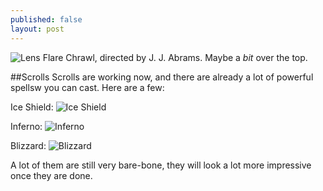 ```yaml
---
published: false
layout: post
---
```


![Lens Flare]()
Chrawl, directed by J. J. Abrams. Maybe a *bit* over the top.

<!--excerpt-->

##Scrolls
Scrolls are working now, and there are already a lot of powerful spellsw you can cast.
Here are a few:

Ice Shield:
![Ice Shield]()


Inferno:
![Inferno]()


Blizzard:
![Blizzard]()

A lot of them are still very bare-bone, they will look a lot more impressive once they are done.


